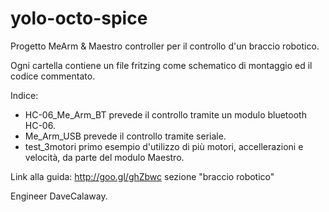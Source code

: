 # yolo-octo-spice

Progetto MeArm & Maestro controller per il controllo d'un braccio robotico.

Ogni cartella contiene un file fritzing come schematico di montaggio ed il codice commentato.

Indice:
- HC-06_Me_Arm_BT prevede il controllo tramite un modulo bluetooth HC-06.
- Me_Arm_USB prevede il controllo tramite seriale.
- test_3motori primo esempio d'utilizzo di più motori, accellerazioni e velocità, da parte del modulo Maestro.

Link alla guida: http://goo.gl/ghZbwc   sezione "braccio robotico"
		
Engineer DaveCalaway.

